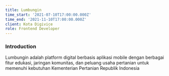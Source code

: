 ```yaml
---
title: Lumbungin
time_start: '2021-07-10T17:00:00.000Z'
time_end: '2021-11-10T17:00:00.000Z'
client: Kota Digivice
role: Frontend Developer
---
```


### Introduction

Lumbungin adalah platform digital berbasis aplikasi mobile dengan berbagai fitur edukasi, jaringan komunitas, dan peluang usaha pertanian untuk memenuhi kebutuhan Kementerian Pertanian Republik Indonesia
